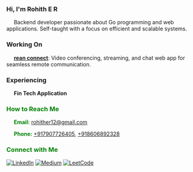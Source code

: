   
### Hi, I'm Rohith E R

&nbsp; &nbsp; &nbsp;Backend developer passionate about Go programming and web applications. Self-taught with a focus on efficient and scalable systems.

### Working On
&nbsp; &nbsp; &nbsp;[**rean connect**](https://github.com/Reanwebs): Video conferencing, streaming, and chat web app for seamless remote communication.

### Experiencing
 &nbsp; &nbsp; &nbsp;**Fin Tech Application**<font color="green">

### How to Reach Me
&nbsp; &nbsp; &nbsp;**Email:** [rohither12@gmail.com](mailto:rohither12@gmail.com)

 &nbsp; &nbsp; &nbsp;**Phone:** [+917907726405](tel:+917907726405), [+918606892328](tel:+918606892328)

### Connect with Me
[![LinkedIn](https://img.shields.io/badge/LinkedIn-Connect-blue)](https://www.linkedin.com/in/rohither)
[![Medium](https://img.shields.io/badge/Medium-Follow-green)](https://medium.com/@rohithlellu7)
[![LeetCode](https://img.shields.io/badge/LeetCode-Solve-red)](https://leetcode.com/rohithlellu7/)
